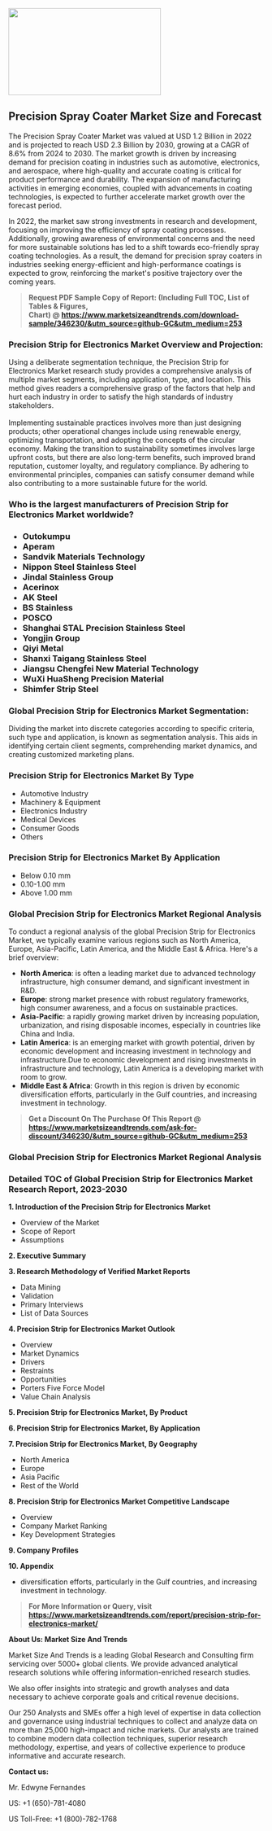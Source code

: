 <p><img class="alignnone size-medium wp-image-20088" src="https://ffe5etoiles.com/wp-content/uploads/2024/12/MST1-300x171.png" alt="" width="300" height="171" /></p><h2>Precision Spray Coater Market Size and Forecast</h2><p>The Precision Spray Coater Market was valued at USD 1.2 Billion in 2022 and is projected to reach USD 2.3 Billion by 2030, growing at a CAGR of 8.6% from 2024 to 2030. The market growth is driven by increasing demand for precision coating in industries such as automotive, electronics, and aerospace, where high-quality and accurate coating is critical for product performance and durability. The expansion of manufacturing activities in emerging economies, coupled with advancements in coating technologies, is expected to further accelerate market growth over the forecast period.</p><p>In 2022, the market saw strong investments in research and development, focusing on improving the efficiency of spray coating processes. Additionally, growing awareness of environmental concerns and the need for more sustainable solutions has led to a shift towards eco-friendly spray coating technologies. As a result, the demand for precision spray coaters in industries seeking energy-efficient and high-performance coatings is expected to grow, reinforcing the market's positive trajectory over the coming years.</p></p><blockquote id="" class=""><strong>Request PDF Sample Copy of Report: (Including Full TOC, List of Tables &amp; Figures, Chart)&nbsp;@&nbsp;<strong><a href="https://www.marketsizeandtrends.com/download-sample/346230/&utm_source=github-GC&utm_medium=253" target="_blank">https://www.marketsizeandtrends.com/download-sample/346230/&utm_source=github-GC&utm_medium=253</a></strong></strong></blockquote><h3 id="" class="">Precision Strip for Electronics Market&nbsp;Overview and Projection:</h3><p id="" class="">Using a deliberate segmentation technique, the Precision Strip for Electronics Market research study provides a comprehensive analysis of multiple market segments, including application, type, and location. This method gives readers a comprehensive grasp of the factors that help and hurt each industry in order to satisfy the high standards of industry stakeholders. <br /> <br />Implementing sustainable practices involves more than just designing products; other operational changes include using renewable energy, optimizing transportation, and adopting the concepts of the circular economy. Making the transition to sustainability sometimes involves large upfront costs, but there are also long-term benefits, such improved brand reputation, customer loyalty, and regulatory compliance. By adhering to environmental principles, companies can satisfy consumer demand while also contributing to a more sustainable future for the world.</p><h3 id="" class="">Who is the largest manufacturers of&nbsp;Precision Strip for Electronics Market worldwide?</h3><h3 class=""><p><ul><li>Outokumpu </li><li> Aperam </li><li> Sandvik Materials Technology </li><li> Nippon Steel Stainless Steel </li><li> Jindal Stainless Group </li><li> Acerinox </li><li> AK Steel </li><li> BS Stainless </li><li> POSCO </li><li> Shanghai STAL Precision Stainless Steel </li><li> Yongjin Group </li><li> Qiyi Metal </li><li> Shanxi Taigang Stainless Steel </li><li> Jiangsu Chengfei New Material Technology </li><li> WuXi HuaSheng Precision Material </li><li> Shimfer Strip Steel</li></ul></p></h3><h3 id="" class="">Global&nbsp;Precision Strip for Electronics Market Segmentation:</h3><p id="" class="">Dividing the market into discrete categories according to specific criteria, such type and application, is known as segmentation analysis. This aids in identifying certain client segments, comprehending market dynamics, and creating customized marketing plans.</p><h3 id="" class="">Precision Strip for Electronics Market&nbsp;By Type</h3><p><p><ul><li>Automotive Industry</li><li> Machinery & Equipment</li><li> Electronics Industry</li><li> Medical Devices</li><li> Consumer Goods</li><li> Others</p></li></ul></p></p><h3 id="" class="">Precision Strip for Electronics Market&nbsp;By Application</h3><p class=""><p><ul><li>Below 0.10 mm</li><li> 0.10-1.00 mm</li><li> Above 1.00 mm</li></ul></p></p><h3 id="" class="">Global Precision Strip for Electronics Market Regional Analysis</h3><p id="" class="">To conduct a regional analysis of the global Precision Strip for Electronics Market, we typically examine various regions such as North America, Europe, Asia-Pacific, Latin America, and the Middle East &amp; Africa. Here's a brief overview:</p><ul><li><strong>North America</strong>: is often a leading market due to advanced technology infrastructure, high consumer demand, and significant investment in R&amp;D.</li><li><strong>Europe</strong>: strong market presence with robust regulatory frameworks, high consumer awareness, and a focus on sustainable practices.</li><li><strong>Asia-Pacific</strong>: a rapidly growing market driven by increasing population, urbanization, and rising disposable incomes, especially in countries like China and India.</li><li><strong>Latin America</strong>: is an emerging market with growth potential, driven by economic development and increasing investment in technology and infrastructure.Due to economic development and rising investments in infrastructure and technology, Latin America is a developing market with room to grow.</li><li><strong>Middle East &amp; Africa</strong>: Growth in this region is driven by economic diversification efforts, particularly in the Gulf countries, and increasing investment in technology.</li></ul><blockquote id="" class=""><strong>Get a Discount On The Purchase Of This Report @ <strong><a href="https://www.marketsizeandtrends.com/ask-for-discount/346230/&utm_source=github-GC&utm_medium=253" target="_blank">https://www.marketsizeandtrends.com/ask-for-discount/346230/&utm_source=github-GC&utm_medium=253</a></strong></strong></blockquote><h3 id="" class="">Global Precision Strip for Electronics Market Regional Analysis</h3><h3 id="" class="">Detailed TOC of Global Precision Strip for Electronics Market Research Report, 2023-2030</h3><p id="" class=""><strong>1. Introduction of the Precision Strip for Electronics Market</strong></p><ul><li>Overview of the Market</li><li>Scope of Report</li><li>Assumptions</li></ul><p id="" class=""><strong>2. Executive Summary</strong></p><p id="" class=""><strong>3. Research Methodology of Verified Market Reports</strong></p><ul><li>Data Mining</li><li>Validation</li><li>Primary Interviews</li><li>List of Data Sources</li></ul><p id="" class=""><strong>4. Precision Strip for Electronics Market Outlook</strong></p><ul><li>Overview</li><li>Market Dynamics</li><li>Drivers</li><li>Restraints</li><li>Opportunities</li><li>Porters Five Force Model</li><li>Value Chain Analysis</li></ul><p id="" class=""><strong>5. Precision Strip for Electronics Market, By Product</strong></p><p id="" class=""><strong>6. Precision Strip for Electronics Market, By Application</strong></p><p id="" class=""><strong>7. Precision Strip for Electronics Market, By Geography</strong></p><ul><li>North America</li><li>Europe</li><li>Asia Pacific</li><li>Rest of the World</li></ul><p id="" class=""><strong>8. Precision Strip for Electronics Market Competitive Landscape</strong></p><ul><li>Overview</li><li>Company Market Ranking</li><li>Key Development Strategies</li></ul><p id="" class=""><strong>9. Company Profiles</strong></p><p id="" class=""><strong>10. Appendix</strong></p><ul><li>diversification efforts, particularly in the Gulf countries, and increasing investment in technology.</li></ul><blockquote id="" class=""><strong>For More Information or Query, visit <strong><strong><a href="https://www.marketsizeandtrends.com/report/precision-strip-for-electronics-market/" target="_blank">https://www.marketsizeandtrends.com/report/precision-strip-for-electronics-market/</a></strong></strong></strong></blockquote><p id="" class=""><strong>About Us: Market Size And Trends</strong></p><p id="" class="">Market Size And Trends is a leading Global Research and Consulting firm servicing over 5000+ global clients. We provide advanced analytical research solutions while offering information-enriched research studies.</p><p id="" class="">We also offer insights into strategic and growth analyses and data necessary to achieve corporate goals and critical revenue decisions.</p><p id="" class="">Our 250 Analysts and SMEs offer a high level of expertise in data collection and governance using industrial techniques to collect and analyze data on more than 25,000 high-impact and niche markets. Our analysts are trained to combine modern data collection techniques, superior research methodology, expertise, and years of collective experience to produce informative and accurate research.</p><p id="" class=""><strong>Contact us:</strong></p><p id="" class="">Mr. Edwyne Fernandes</p><p id="" class="">US: +1 (650)-781-4080</p><p id="" class="">US Toll-Free: +1 (800)-782-1768</p>
